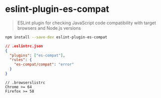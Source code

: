 # eslint-plugin-es-compat

> ESLint plugin for checking JavaScript code compatibility with target browsers and Node.js versions

```bash
npm install --save-dev eslint-plugin-es-compat
```

```json
// .eslintrc.json
{
  "plugins": ["es-compat"],
  "rules": {
    "es-compat/compat": "error"
  }
}
```

```
// .browserslistrc
Chrome >= 64
Firefox >= 58
```
